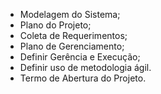 - Modelagem do Sistema;
- Plano do Projeto;
- Coleta de Requerimentos;
- Plano de Gerenciamento;
- Definir Gerência e Execução;
- Definir uso de metodologia ágil.
- Termo de Abertura do Projeto.

